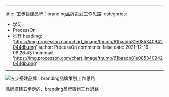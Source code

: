 
---
title: '五步搭建品牌：branding品牌策划工作思路'
categories: 
 - 学习
 - ProcessOn
 - 推荐
headimg: 'https://img.processon.com/chart_image/thumb/61baadb81e085340942044db.png'
author: ProcessOn
comments: false
date: 2021-12-16 08:26:43
thumbnail: 'https://img.processon.com/chart_image/thumb/61baadb81e085340942044db.png'
---

<div>   
<img class="thumb" alt="五步搭建品牌：branding品牌策划工作思路" src="https://img.processon.com/chart_image/thumb/61baadb81e085340942044db.png" referrerpolicy="no-referrer">
<p>品牌搭建五步走的，branding品牌策划工作思路</p>  
</div>
            